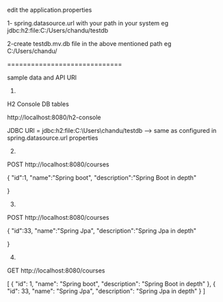edit the application.properties

1- spring.datasource.url with your path in your system eg jdbc:h2:file:C:/Users/chandu/testdb

2-create testdb.mv.db file in the above mentioned path eg C:/Users/chandu/

=============================

sample data and API URl

1)

H2 Console DB tables


http://localhost:8080/h2-console

JDBC URl = jdbc:h2:file:C:\Users\chandu/testdb --> same as configured in spring.datasource.url properties

2)

POST http://localhost:8080/courses

{
"id":1,
"name":"Spring boot",
"description":"Spring Boot in depth"

}

3)

POST http://localhost:8080/courses

{
"id":33,
"name":"Spring Jpa",
"description":"Spring Jpa in depth"

}

4)

GET http://localhost:8080/courses

[
    {
        "id": 1,
        "name": "Spring boot",
        "description": "Spring Boot in depth"
    },
    {
        "id": 33,
        "name": "Spring Jpa",
        "description": "Spring Jpa in depth"
    }
]
